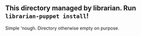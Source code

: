 This directory managed by librarian. Run `librarian-puppet install`!
--------------------------------------------------------------------

Simple 'nough. Directory otherwise empty on purpose.
